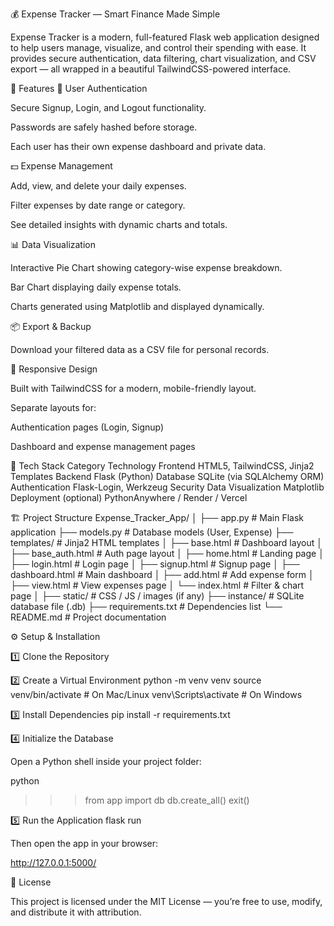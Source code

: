 💰 Expense Tracker — Smart Finance Made Simple

Expense Tracker is a modern, full-featured Flask web application designed to help users manage, visualize, and control their spending with ease.
It provides secure authentication, data filtering, chart visualization, and CSV export — all wrapped in a beautiful TailwindCSS-powered interface.

🚀 Features
🔐 User Authentication

Secure Signup, Login, and Logout functionality.

Passwords are safely hashed before storage.

Each user has their own expense dashboard and private data.

💵 Expense Management

Add, view, and delete your daily expenses.

Filter expenses by date range or category.

See detailed insights with dynamic charts and totals.

📊 Data Visualization

Interactive Pie Chart showing category-wise expense breakdown.

Bar Chart displaying daily expense totals.

Charts generated using Matplotlib and displayed dynamically.

📦 Export & Backup

Download your filtered data as a CSV file for personal records.

🎨 Responsive Design

Built with TailwindCSS for a modern, mobile-friendly layout.

Separate layouts for:

Authentication pages (Login, Signup)

Dashboard and expense management pages

🧠 Tech Stack
Category	Technology
Frontend	HTML5, TailwindCSS, Jinja2 Templates
Backend	Flask (Python)
Database	SQLite (via SQLAlchemy ORM)
Authentication	Flask-Login, Werkzeug Security
Data Visualization	Matplotlib
Deployment (optional)	PythonAnywhere / Render / Vercel

🏗️ Project Structure
Expense_Tracker_App/
│
├── app.py                  # Main Flask application
├── models.py               # Database models (User, Expense)
├── templates/              # Jinja2 HTML templates
│   ├── base.html           # Dashboard layout
│   ├── base_auth.html      # Auth page layout
│   ├── home.html           # Landing page
│   ├── login.html          # Login page
│   ├── signup.html         # Signup page
│   ├── dashboard.html      # Main dashboard
│   ├── add.html            # Add expense form
│   ├── view.html           # View expenses page
│   └── index.html          # Filter & chart page
│
├── static/                 # CSS / JS / images (if any)
├── instance/               # SQLite database file (.db)
├── requirements.txt        # Dependencies list
└── README.md               # Project documentation

⚙️ Setup & Installation

1️⃣ Clone the Repository


2️⃣ Create a Virtual Environment
python -m venv venv
source venv/bin/activate    # On Mac/Linux
venv\Scripts\activate       # On Windows

3️⃣ Install Dependencies
pip install -r requirements.txt

4️⃣ Initialize the Database

Open a Python shell inside your project folder:

python
>>> from app import db
>>> db.create_all()
>>> exit()

5️⃣ Run the Application
flask run


Then open the app in your browser:

http://127.0.0.1:5000/

📜 License

This project is licensed under the MIT License — you’re free to use, modify, and distribute it with attribution.